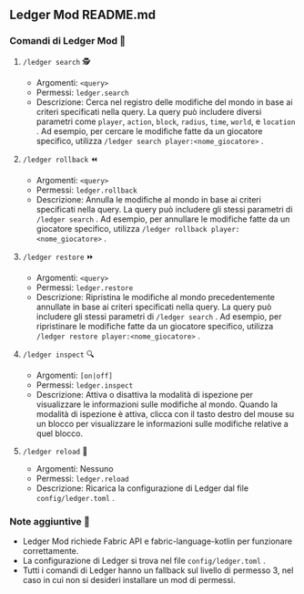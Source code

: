 ## Ledger Mod README.md

### Comandi di Ledger Mod 📜

1. `/ledger search` 🕵️
   - Argomenti: `<query>`
   - Permessi: `ledger.search`
   - Descrizione: Cerca nel registro delle modifiche del mondo in base ai criteri specificati nella query. La query può includere diversi parametri come `player`, `action`, `block`, `radius`, `time`, `world`, e `location` . Ad esempio, per cercare le modifiche fatte da un giocatore specifico, utilizza `/ledger search player:<nome_giocatore>` .

2. `/ledger rollback` ⏪
   - Argomenti: `<query>`
   - Permessi: `ledger.rollback`
   - Descrizione: Annulla le modifiche al mondo in base ai criteri specificati nella query. La query può includere gli stessi parametri di `/ledger search` . Ad esempio, per annullare le modifiche fatte da un giocatore specifico, utilizza `/ledger rollback player:<nome_giocatore>` .

3. `/ledger restore` ⏩
   - Argomenti: `<query>`
   - Permessi: `ledger.restore`
   - Descrizione: Ripristina le modifiche al mondo precedentemente annullate in base ai criteri specificati nella query. La query può includere gli stessi parametri di `/ledger search` . Ad esempio, per ripristinare le modifiche fatte da un giocatore specifico, utilizza `/ledger restore player:<nome_giocatore>` .

4. `/ledger inspect` 🔍
   - Argomenti: `[on|off]`
   - Permessi: `ledger.inspect`
   - Descrizione: Attiva o disattiva la modalità di ispezione per visualizzare le informazioni sulle modifiche al mondo. Quando la modalità di ispezione è attiva, clicca con il tasto destro del mouse su un blocco per visualizzare le informazioni sulle modifiche relative a quel blocco.

5. `/ledger reload` 🔄
   - Argomenti: Nessuno
   - Permessi: `ledger.reload`
   - Descrizione: Ricarica la configurazione di Ledger dal file `config/ledger.toml` .

### Note aggiuntive 📌

- Ledger Mod richiede Fabric API e fabric-language-kotlin per funzionare correttamente.
- La configurazione di Ledger si trova nel file `config/ledger.toml` .
- Tutti i comandi di Ledger hanno un fallback sul livello di permesso 3, nel caso in cui non si desideri installare un mod di permessi.
